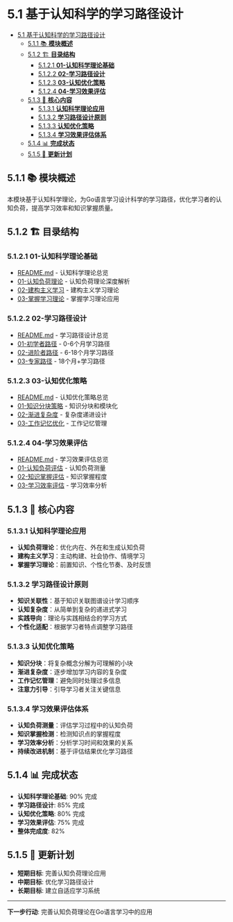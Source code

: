 # 5.1 基于认知科学的学习路径设计

<!-- TOC START -->
- [5.1 基于认知科学的学习路径设计](#51-基于认知科学的学习路径设计)
  - [5.1.1 📚 **模块概述**](#511--模块概述)
  - [5.1.2 🏗️ **目录结构**](#512-️-目录结构)
    - [5.1.2.1 **01-认知科学理论基础**](#5121-01-认知科学理论基础)
    - [5.1.2.2 **02-学习路径设计**](#5122-02-学习路径设计)
    - [5.1.2.3 **03-认知优化策略**](#5123-03-认知优化策略)
    - [5.1.2.4 **04-学习效果评估**](#5124-04-学习效果评估)
  - [5.1.3 🎯 **核心内容**](#513--核心内容)
    - [5.1.3.1 **认知科学理论应用**](#5131-认知科学理论应用)
    - [5.1.3.2 **学习路径设计原则**](#5132-学习路径设计原则)
    - [5.1.3.3 **认知优化策略**](#5133-认知优化策略)
    - [5.1.3.4 **学习效果评估体系**](#5134-学习效果评估体系)
  - [5.1.4 📊 **完成状态**](#514--完成状态)
  - [5.1.5 🔄 **更新计划**](#515--更新计划)
<!-- TOC END -->

## 5.1.1 📚 **模块概述**

本模块基于认知科学理论，为Go语言学习设计科学的学习路径，优化学习者的认知负荷，提高学习效率和知识掌握质量。

## 5.1.2 🏗️ **目录结构**

### 5.1.2.1 **01-认知科学理论基础**

- [README.md](01-认知科学理论基础/README.md) - 认知科学理论总览
- [01-认知负荷理论](01-认知科学理论基础/01-认知负荷理论/) - 认知负荷理论深度解析
- [02-建构主义学习](01-认知科学理论基础/02-建构主义学习/) - 建构主义学习理论
- [03-掌握学习理论](01-认知科学理论基础/03-掌握学习理论/) - 掌握学习理论应用

### 5.1.2.2 **02-学习路径设计**

- [README.md](02-学习路径设计/README.md) - 学习路径设计总览
- [01-初学者路径](02-学习路径设计/01-初学者路径/) - 0-6个月学习路径
- [02-进阶者路径](02-学习路径设计/02-进阶者路径/) - 6-18个月学习路径
- [03-专家路径](02-学习路径设计/03-专家路径/) - 18个月+学习路径

### 5.1.2.3 **03-认知优化策略**

- [README.md](03-认知优化策略/README.md) - 认知优化策略总览
- [01-知识分块策略](03-认知优化策略/01-知识分块策略/) - 知识分块和模块化
- [02-渐进复杂度](03-认知优化策略/02-渐进复杂度/) - 复杂度递进设计
- [03-工作记忆优化](03-认知优化策略/03-工作记忆优化/) - 工作记忆管理

### 5.1.2.4 **04-学习效果评估**

- [README.md](04-学习效果评估/README.md) - 学习效果评估总览
- [01-认知负荷评估](04-学习效果评估/01-认知负荷评估/) - 认知负荷测量
- [02-知识掌握评估](04-学习效果评估/02-知识掌握评估/) - 知识掌握程度
- [03-学习效率评估](04-学习效果评估/03-学习效率评估/) - 学习效率分析

## 5.1.3 🎯 **核心内容**

### 5.1.3.1 **认知科学理论应用**

- **认知负荷理论**：优化内在、外在和生成认知负荷
- **建构主义学习**：主动构建、社会协作、情境学习
- **掌握学习理论**：前置知识、个性化节奏、及时反馈

### 5.1.3.2 **学习路径设计原则**

- **知识关联性**：基于知识关联图谱设计学习顺序
- **认知复杂度**：从简单到复杂的递进式学习
- **实践导向**：理论与实践相结合的学习方式
- **个性化适配**：根据学习者特点调整学习路径

### 5.1.3.3 **认知优化策略**

- **知识分块**：将复杂概念分解为可理解的小块
- **渐进复杂度**：逐步增加学习内容的复杂度
- **工作记忆管理**：避免同时处理过多信息
- **注意力引导**：引导学习者关注关键信息

### 5.1.3.4 **学习效果评估体系**

- **认知负荷测量**：评估学习过程中的认知负荷
- **知识掌握检测**：检测知识点的掌握程度
- **学习效率分析**：分析学习时间和效果的关系
- **持续改进机制**：基于评估结果优化学习路径

## 5.1.4 📊 **完成状态**

- **认知科学理论基础**: 90% 完成
- **学习路径设计**: 85% 完成
- **认知优化策略**: 80% 完成
- **学习效果评估**: 75% 完成
- **整体完成度**: 82%

## 5.1.5 🔄 **更新计划**

- **短期目标**: 完善认知负荷理论应用
- **中期目标**: 优化学习路径设计
- **长期目标**: 建立自适应学习系统

---

**下一步行动**: 完善认知负荷理论在Go语言学习中的应用
